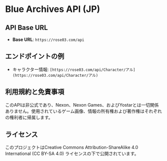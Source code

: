 # Blue Archives API (JP)

## API Base URL
- **Base URL**: `https://rose03.com/api`

## エンドポイントの例
- キャラクター情報: `[https://rose03.com/api/Character/アル](https://rose03.com/api/Character/アル)`

## 利用規約と免責事項
このAPIは非公式であり、Nexon、Nexon Games、およびYostarとは一切関係ありません。使用されているゲーム画像、情報の所有権および著作権はそれぞれの権利者に帰属します。

## ライセンス
このプロジェクトはCreative Commons Attribution-ShareAlike 4.0 International (CC BY-SA 4.0) ライセンスの下で公開されています。

